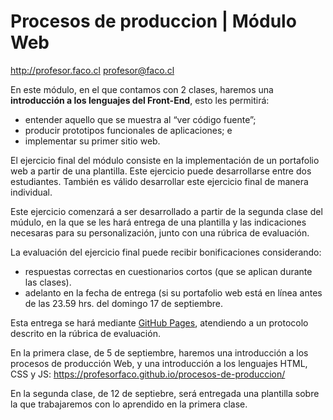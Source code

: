 # Procesos de produccion | Módulo Web

http://profesor.faco.cl
profesor@faco.cl

En este módulo, en el que contamos con 2 clases, haremos una **introducción a los lenguajes del Front-End**, esto les permitirá:

- entender aquello que se muestra al “ver código fuente”;
- producir prototipos funcionales de aplicaciones; e
- implementar su primer sitio web.

El ejercicio final del módulo consiste en la implementación de un portafolio web a partir de una plantilla. Este ejercicio puede desarrollarse entre dos estudiantes. También es válido desarrollar este ejercicio final de manera individual. 

Este ejercicio comenzará a ser desarrollado a partir de la segunda clase del múdulo, en la que se les hará entrega de una plantilla y las indicaciones necesaras para su personalización, junto con una rúbrica de evaluación.

La evaluación del ejercicio final puede recibir bonificaciones considerando: 
- respuestas correctas en cuestionarios cortos (que se aplican durante las clases).
- adelanto en la fecha de entrega (si su portafolio web está en línea antes de las 23.59 hrs. del domingo 17 de septiembre.

Esta entrega se hará mediante [GitHub Pages](https://pages.github.com/), atendiendo a un protocolo descrito en la rúbrica de evaluación.

En la primera clase, de 5 de septiembre, haremos una introducción a los procesos de producción Web, y una introducción a los lenguajes HTML, CSS y JS: https://profesorfaco.github.io/procesos-de-produccion/

En la segunda clase, de 12 de septiebre, será entregada una plantilla sobre la que trabajaremos con lo aprendido en la primera clase.
